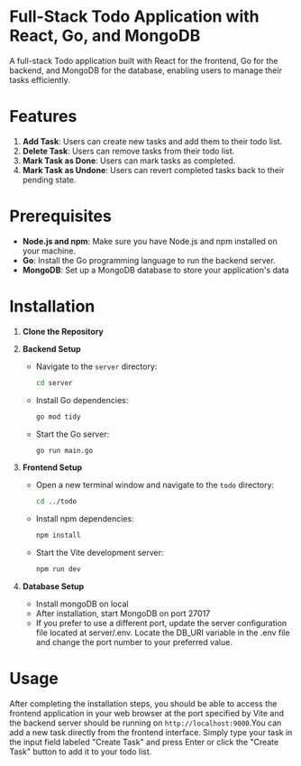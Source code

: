<!-- # todo_app--react_go -->

# Full-Stack Todo Application with React, Go, and MongoDB

A full-stack Todo application built with React for the frontend, Go for the backend, and MongoDB for the database, enabling users to manage their tasks efficiently.

# Features

1. **Add Task**: Users can create new tasks and add them to their todo list.
2. **Delete Task**: Users can remove tasks from their todo list.
3. **Mark Task as Done**: Users can mark tasks as completed.
4. **Mark Task as Undone**: Users can revert completed tasks back to their pending state.

# Prerequisites

- **Node.js and npm**: Make sure you have Node.js and npm installed on your machine.
- **Go**: Install the Go programming language to run the backend server.
- **MongoDB**: Set up a MongoDB database to store your application's data

# Installation

1. **Clone the Repository**

2. **Backend Setup**

   - Navigate to the `server` directory:

     ```sh
     cd server
     ```

   - Install Go dependencies:

     ```sh
     go mod tidy
     ```

   - Start the Go server:

     ```sh
     go run main.go
     ```

3. **Frontend Setup**

   - Open a new terminal window and navigate to the `todo` directory:

     ```sh
     cd ../todo
     ```

   - Install npm dependencies:

     ```sh
     npm install
     ```

   - Start the Vite development server:

     ```sh
     npm run dev
     ```

4. **Database Setup**

   - Install mongoDB on local
   - After installation, start MongoDB on port 27017
   - If you prefer to use a different port, update the server configuration file located at server/.env. Locate the DB_URI variable in the .env file and change the port number to your preferred value.

# Usage

After completing the installation steps, you should be able to access the frontend application in your web browser at the port specified by Vite and the backend server should be running on `http://localhost:9000`.You can add a new task directly from the frontend interface. Simply type your task in the input field labeled "Create Task" and press Enter or click the "Create Task" button to add it to your todo list.
